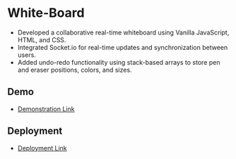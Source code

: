 # White-Board

- Developed a collaborative real-time whiteboard using Vanilla JavaScript, HTML, and CSS.
- Integrated Socket.io for real-time updates and synchronization between users.
- Added undo-redo functionality using stack-based arrays to store pen and eraser positions, colors, and sizes.


## Demo

 - [Demonstration Link](https://drive.google.com/file/d/1Uv96RlrRQpZptJq1Sb-qhAcF2Vjqo2US/view?usp=sharing)

 ## Deployment

 - [Deployment Link](https://white-board-flame.vercel.app/)
